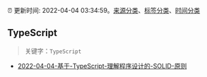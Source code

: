 :alarm_clock: 更新时间: 2022-04-04 03:34:59。[来源分类](../README.md)、[标签分类](../TAGS.md)、[时间分类](../TIMELINE.md)

## TypeScript


> 关键字：`TypeScript`



- [2022-04-04-基于-TypeScript-理解程序设计的-SOLID-原则](https://toutiao.io/k/xcqjn8w) 